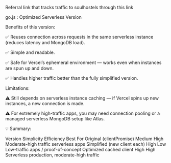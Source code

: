 Referral link that tracks traffic to soulhostels through this link

go.js : Optimized Serverless Version 





Benefits of this version:

✅ Reuses connection across requests in the same serverless instance (reduces latency and MongoDB load).

✅ Simple and readable.

✅ Safe for Vercel’s ephemeral environment — works even when instances are spun up and down.

✅ Handles higher traffic better than the fully simplified version.

Limitations:

⚠️ Still depends on serverless instance caching — if Vercel spins up new instances, a new connection is made.

⚠️ For extremely high-traffic apps, you may need connection pooling or a managed serverless MongoDB setup like Atlas.

💡 Summary:

Version	                            Simplicity	                      Efficiency	                       Best For
Original (clientPromise)	         Medium	                           High	                     Moderate-high traffic serverless apps
Simplified (new client each)	     High	                            Low	                    Low-traffic apps / proof-of-concept
Optimized cached client	             High	                            High	           Serverless production, moderate-high traffic